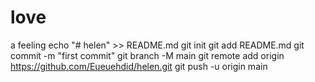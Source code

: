 # love
a feeling
echo "# helen" >> README.md
git init
git add README.md
git commit -m "first commit"
git branch -M main
git remote add origin https://github.com/Eueuehdid/helen.git
git push -u origin main

